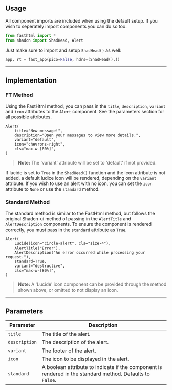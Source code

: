 ## Usage

All component imports are included when using the default setup. If you wish to seperately import components you can do so too. 

```python
from fasthtml import *
from shadcn import ShadHead, Alert
```

Just make sure to import and setup `ShadHead()` as well:

```python
app, rt = fast_app(pico=False, hdrs=(ShadHead(),))
```

---

## Implementation

### FT Method

Using the FastHtml method, you can pass in the `title`, `description`, `variant` and `icon` attributes to the `Alert` component. See the parameters section for all possible attributes.

```python+html
Alert(
    title="New message!",
    description="Open your messages to view more details.",
    variant="default",
    icon="chevrons-right",
    cls="max-w-[80%]",
)
```

> **Note:** The 'variant' attribute will be set to 'default' if not provided.
    
If lucide is set to `True` in the `ShadHead()` function and the icon attribute is not added, a default ludice icon will be rendered, depending on the `variant` attribute. If you wish to use an alert with no icon, you can set the `icon` attribute to `None` or use the `standard` method.

### Standard Method

The standard method is similar to the FastHtml method, but follows the original Shadcn-ui method of passing in the `AlertTitle` and `AlertDescription` components. To ensure the component is rendered correctly, you must pass in the `standard` attribute as `True`.

```python+html
Alert(
    Lucide(icon="circle-alert", cls="size-4"),
    AlertTitle("Error"),
    AlertDescription("An error occurred while processing your request."),
    standard=True,
    variant="destructive",
    cls="max-w-[80%]",
)
```

> **Note:** A 'Lucide' icon component can be provided through the method shown above, or omitted to not display an icon.

---

## Parameters

| Parameter | Description |
| --- | --- |
| `title` | The title of the alert. |
| `description` | The description of the alert.
| `variant` | The footer of the alert.
| `icon` | The icon to be displayed in the alert.
| `standard` | A boolean attribute to indicate if the component is rendered in the standard method. Defaults to `False`.
